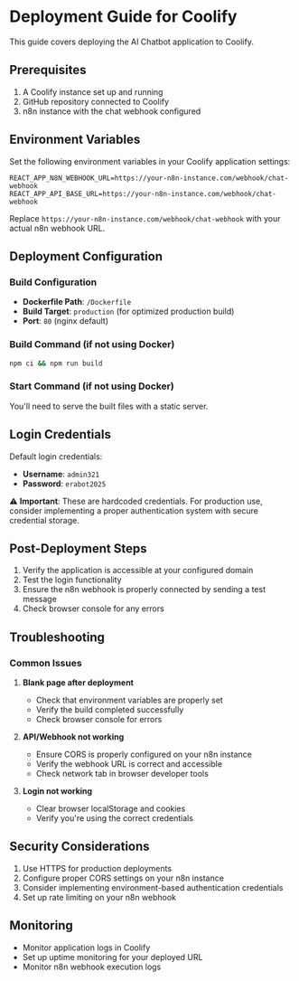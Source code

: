 # Deployment Guide for Coolify

This guide covers deploying the AI Chatbot application to Coolify.

## Prerequisites

1. A Coolify instance set up and running
2. GitHub repository connected to Coolify
3. n8n instance with the chat webhook configured

## Environment Variables

Set the following environment variables in your Coolify application settings:

```
REACT_APP_N8N_WEBHOOK_URL=https://your-n8n-instance.com/webhook/chat-webhook
REACT_APP_API_BASE_URL=https://your-n8n-instance.com/webhook/chat-webhook
```

Replace `https://your-n8n-instance.com/webhook/chat-webhook` with your actual n8n webhook URL.

## Deployment Configuration

### Build Configuration

- **Dockerfile Path**: `/Dockerfile`
- **Build Target**: `production` (for optimized production build)
- **Port**: `80` (nginx default)

### Build Command (if not using Docker)

```bash
npm ci && npm run build
```

### Start Command (if not using Docker)

You'll need to serve the built files with a static server.

## Login Credentials

Default login credentials:
- **Username**: `admin321`
- **Password**: `erabot2025`

⚠️ **Important**: These are hardcoded credentials. For production use, consider implementing a proper authentication system with secure credential storage.

## Post-Deployment Steps

1. Verify the application is accessible at your configured domain
2. Test the login functionality
3. Ensure the n8n webhook is properly connected by sending a test message
4. Check browser console for any errors

## Troubleshooting

### Common Issues

1. **Blank page after deployment**
   - Check that environment variables are properly set
   - Verify the build completed successfully
   - Check browser console for errors

2. **API/Webhook not working**
   - Ensure CORS is properly configured on your n8n instance
   - Verify the webhook URL is correct and accessible
   - Check network tab in browser developer tools

3. **Login not working**
   - Clear browser localStorage and cookies
   - Verify you're using the correct credentials

## Security Considerations

1. Use HTTPS for production deployments
2. Configure proper CORS settings on your n8n instance
3. Consider implementing environment-based authentication credentials
4. Set up rate limiting on your n8n webhook

## Monitoring

- Monitor application logs in Coolify
- Set up uptime monitoring for your deployed URL
- Monitor n8n webhook execution logs